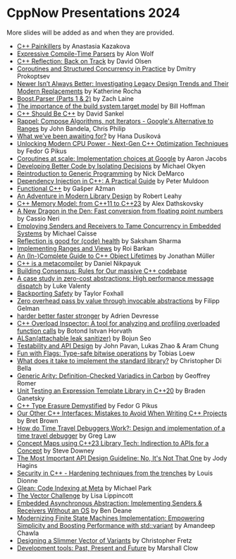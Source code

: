 # CppNow Presentations 2024

More slides will be added as and when they are provided.

- [C++ Painkillers](/Presentations/Cpp_Painkillers.pdf) by Anastasia Kazakova
- [Expressive Compile-Time Parsers](/Presentations/Expressive_Compile-Time_Parsers.pdf) by Alon Wolf
- [C++ Reflection: Back on Track](/Presentations/Cpp_Reflection.pdf) by David Olsen
- [Coroutines and Structured Concurrency in Practice](/Presentations/Coroutines_and_Structured_Concurrency_in_Practice.pdf) by Dmitry Prokoptsev
- [Newer Isn’t Always Better: Investigating Legacy Design Trends and Their Modern Replacements](/Presentations/Newer-Isnt-Always-Better.pdf) by Katherine Rocha
- [Boost.Parser (Parts 1 & 2)](/Presentations/https://github.com/tzlaine/parser) by Zach Laine
- [The importance of the build system target model](/Presentations/The_importance_of_the_build_system_target_model.pdf) by Bill Hoffman
- [C++ Should Be C++](/Presentations/Cpp_Should_Be_Cpp.pdf) by David Sankel
- [Rappel: Compose Algorithms, not Iterators - Google's Alternative to Ranges](/Presentations/Rappel-compose-algorithms-not-iterators.pdf) by John Bandela, Chris Philip
- [What we’ve been awaiting for?](/Presentations/https://talks.cpp.fail/what-we-have-been-awaiting-for/) by Hana Dusíková
- [Unlocking Modern CPU Power - Next-Gen C++ Optimization Techniques](/Presentations/Unlocking_Modern_CPU_Power.pdf) by Fedor G Pikus
- [Coroutines at scale: Implementation choices at Google](/Presentations/Coroutines_at_scale.pdf) by Aaron Jacobs
- [Developing Better Code by Isolating Decisions](/Presentations/Developing_Better_Code_by_Isolating_Decisions.pdf) by Michael Okyen
- [Reintroduction to Generic Programming](/Presentations/reintroduction_to_generic_programming.pdf) by Nick DeMarco
- [Dependency Injection in C++: A Practical Guide](/Presentations/Dependency_Injection_in_Cpp.pdf) by Peter Muldoon
- [Functional C++](/Presentations/functional-cpp.pdf) by Gašper Ažman
- [An Adventure in Modern Library Design](/Presentations/An-Adventure-in-Modern-Library-Design.pdf) by Robert Leahy
- [C++ Memory Model: from C++11 to C++23](/Presentations/Cpp_Memory_Model.pdf) by Alex Dathskovsky
- [A New Dragon in the Den: Fast conversion from floating point numbers](/Presentations/a-new-dragon-in-the-den.pdf) by Cassio Neri
- [Employing Senders and Receivers to Tame Concurrency in Embedded Systems](https://michael.caisse.io/talks/2024-cppnow-senders/) by Michael Caisse
- [Reflection is good for (code) health](/Presentations/Reflection-is-good-for-your-code-health) by Saksham Sharma
- [Implementing Ranges and Views](/Presentations/Implementing_Ranges_and_Views.pdf) by Roi Barkan
- [An (In-)Complete Guide to C++ Object Lifetimes](/Presentations/An_(In-)Complete_Guide_to_Cpp_Object_Lifetimes.pdf) by Jonathan Müller
- [C++ is a metacompiler](/Presentations/Cpp_is_a_Metacompiler.pdf) by Daniel Nikpayuk
- [Building Consensus: Rules for Our massive C++ codebase](/Presentations/Building_Consensus.pdf)
- [A case study in zero-cost abstractions: High performance message dispatch](/Presentations/High_Performance_Message_Dispatch.pdf) by Luke Valenty
- [Backporting Safety](/Presentations/Backporting_Safety.pdf) by Taylor Foxhall
- [Zero overhead pass by value through invocable abstractions](/Presentations/Zero_Overhead_Pass_By_Value_Through_Invocable_Abstractions.pdf) by Filipp Gelman
- [<Random> harder better faster stronger](/Presentations/random-harder-better-faster-stronger.pdf) by Adrien Devresse
- [C++ Overload Inspector: A tool for analyzing and profiling overloaded function calls](/Presentations/cpp_overload_inspector.pdf) by Botond Istvan Horvath
- [ALSan(attachable leak sanitizer)](/Presentations/ALSAN.pdf) by Bojun Seo
- [Testability and API Design](/Presentations/Testability-and-API-Design.pdf) by John Pavan, Lukas Zhao & Aram Chung
- [Fun with Flags: Type-safe bitwise operations](/Presentations/Fun_with_Flags.pdf) by Tobias Loew
- [What does it take to implement the standard library?](/Presentations/What_does_it_take_to_implement_the_standard_library.pdf) by Christopher Di Bella
- [Generic Arity: Definition-Checked Variadics in Carbon](/Presentations/Generic_Arity.pdf) by Geoffrey Romer
- [Unit Testing an Expression Template Library in C++20](/Presentations/Unit_Testing_an_Expression_Template_Library_in_Cpp20.pdf) by Braden Ganetsky
- [C++ Type Erasure Demystified](/Presentations/Cpp_Type_Erasure_Demystified.pdf) by Fedor G Pikus
- [Our Other C++ Interfaces: Mistakes to Avoid When Writing C++ Projects](/Presentations/Our_Other_Cpp_Interfaces.pdf) by Bret Brown
- [How do Time Travel Debuggers Work?: Design and implementation of a time travel debugger](/Presentations/How_do_Time_Travel_Debuggers_Work.pdf) by Greg Law
- [Concept Maps using C++23 Library Tech: Indirection to APIs for a Concept](/Presentations/Concept_Maps_using_Cpp23_Library_Tech.pdf) by Steve Downey
- [The Most Important API Design Guideline: No, It's Not That One](/Presentations/The_Most_Important_API_Design_Guideline.pdf) by Jody Hagins
- [Security in C++ - Hardening techniques from the trenches](/Presenations/Hardening_Techniques_from_the_Trenches.pdf) by Louis Dionne
- [Glean: Code Indexing at Meta](/Presentations/glean.pdf) by Michael Park
- [The Vector Challenge](/Presentations/The_Vector_Challenge.pdf) by Lisa Lippincott
- [Embedded Asynchronous Abstraction: Implementing Senders &amp; Receivers Without an OS](/Presentations/Embedded_Asynchronous_Abstraction.pdf) by Ben Deane
- [Modernizing Finite State Machines Implementation: Empowering Simplicity and Boosting Performance with std::variant](/Presentations/Modernizing_Finite_State_Machines_Implementation.pdf) by Amandeep Chawla
- [Designing a Slimmer Vector of Variants](/Presentations/Designing_a_Slimmer_Vector_of_Variants.pdf) by Christopher Fretz
- [Development tools: Past, Present and Future](/Presentations/Development_tools-Past_Present_and_Future.pdf) by Marshall Clow